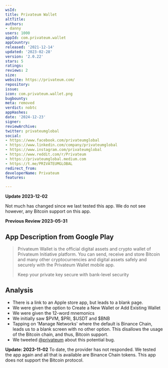 ```yaml
---
wsId: 
title: Privateum Wallet
altTitle: 
authors:
- danny
users: 1000
appId: com.privateum.wallet
appCountry: 
released: '2021-12-14'
updated: '2023-02-28'
version: '2.0.22'
stars: 5
ratings: 
reviews: 2
size: 
website: https://privateum.com/
repository: 
issue: 
icon: com.privateum.wallet.png
bugbounty: 
meta: removed
verdict: nobtc
appHashes: 
date: '2024-12-23'
signer: 
reviewArchive: 
twitter: privateumglobal
social:
- https://www.facebook.com/privateumglobal
- https://www.linkedin.com/company/privateumglobal
- https://www.instagram.com/privateumglobal
- https://www.reddit.com/r/Privateum
- https://privateumglobal.medium.com
- https://t.me/PRIVATEUMGLOBAL
redirect_from: 
developerName: Privateum
features: 

---
```


**Update 2023-12-02**

Not much has changed since we last tested this app. We do not see however, any Bitcoin support on this app.

**Previous Review 2023-05-31**

## App Description from Google Play 

> Privateum Wallet is the official digital assets and crypto wallet of Privateum Initiative platform. You can send, receive and store Bitcoin and many other cryptocurrencies and digital assets safely and securely with the Privateum Wallet mobile app.
>
> Keep your private key secure with bank-level security

## Analysis 

- There is a link to an Apple store app, but leads to a blank page.
- We were given the option to Create a New Wallet or Add Existing Wallet
- We were given the 12-word mnemonics 
- We initially saw $PVM, $PRI, $USDT and $BNB 
- Tapping on 'Manage Networks' where the default is Binance Chain, leads us to a blank screen with no other option. This disallows the usage of the Bitcoin chain, and thus, Bitcoin support. 
- We tweeted [@privateum](https://twitter.com/BitcoinWalletz/status/1663859816270376961) about this potential bug.

**Update: 2023-11-02** To date, the provider has not responded. We tested the app again and all that is available are Binance Chain tokens. This app does not support the Bitcoin protocol.
